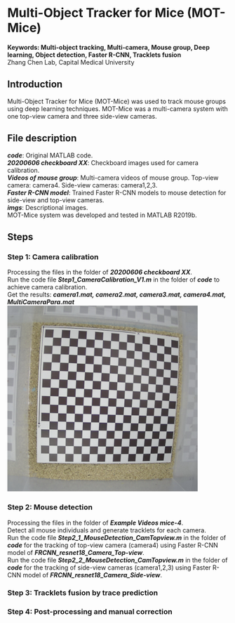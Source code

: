 # Multi-Object Tracker for Mice (MOT-Mice)
**Keywords: Multi-object tracking, Multi-camera, Mouse group, Deep learning, Object detection, Faster R-CNN, Tracklets fusion** <br>
Zhang Chen Lab, Capital Medical University

## Introduction
Multi-Object Tracker for Mice (MOT-Mice) was used to track mouse groups using deep learning techniques.
MOT-Mice was a multi-camera system with one top-view camera and three side-view cameras.

## File description
***code***: Original MATLAB code.  <br>
***20200606 checkboard XX***: Checkboard images used for camera calibration. <br>
***Videos of mouse group***: Multi-camera videos of mouse group. Top-view camera: camera4. Side-view cameras: camera1,2,3. <br>
***Faster R-CNN model***: Trained Faster R-CNN models to mouse detection for side-view and top-view cameras. <br>
***imgs***: Descriptional images.  <br>
MOT-Mice system was developed and tested in MATLAB R2019b.

## Steps
### Step 1: Camera calibration
Processing the files in the folder of ***20200606 checkboard XX***. <br>
Run the code file ***Step1_CameraCalibration_V1.m*** in the folder of ***code*** to achieve camera calibration. <br>
Get the results: ***camera1.mat, camera2.mat, camera3.mat, camera4.mat, MultiCameraPara.mat***  <br>
![image](https://github.com/ZhangChenLab/Multi-Object-Tracker-for-Mice/blob/master/imgs/20200606132509-camera4.png)
### Step 2: Mouse detection
Processing the files in the folder of ***Example Videos mice-4***. <br>
Detect all mouse individuals and generate tracklets for each camera.  <br>
Run the code file ***Step2_1_MouseDetection_CamTopview.m*** in the folder of ***code*** for the tracking of top-view camera (camera4) using Faster R-CNN model of ***FRCNN_resnet18_Camera_Top-view***.  <br>
Run the code file ***Step2_2_MouseDetection_CamTopview.m*** in the folder of ***code*** for the tracking of side-view cameras (camera1,2,3) using Faster R-CNN model of ***FRCNN_resnet18_Camera_Side-view***.  <br>
### Step 3: Tracklets fusion by trace prediction

### Step 4: Post-processing and manual correction
